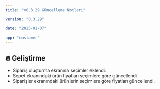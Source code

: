 ```yaml
---
title: "v0.3.29 Güncelleme Notları"

version: "0.3.29"

date: "2025-01-07"

app: "customer"
---
```

## 🔥 Geliştirme

- Sipariş oluşturma ekranına seçimler eklendi.
- Sepet ekranındaki ürün fiyatları seçimlere göre güncellendi.
- Siparişler ekranındaki ürünlerin seçimlere göre fiyatları güncellendi.